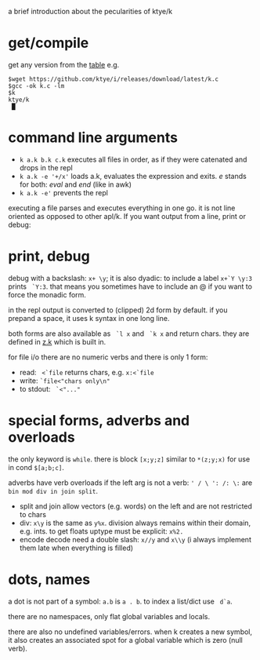 a brief introduction about the pecularities of ktye/k

# get/compile
get any version from the [table](https://github.com/ktye/i#build) e.g.
```
$wget https://github.com/ktye/i/releases/download/latest/k.c
$gcc -ok k.c -lm
$k
ktye/k
 █
```

# command line arguments
- `k a.k b.k c.k` executes all files in order, as if they were catenated and drops in the repl
- `k a.k -e '+/x'` loads a.k, evaluates the expression and exits. *e* stands for both: *eval* and *end* (like in awk)
- `k a.k -e'` prevents the repl

executing a file parses and executes everything in one go. it is not line oriented as opposed to other apl/k.
If you want output from a line, print or debug:

# print, debug
debug with a backslash: `x+ \y`; it is also dyadic: to include a label ``x+`Y \y:3`` prints `` `Y:3``.
that means you sometimes have to include an @ if you want to force the monadic form.

in the repl output is converted to (clipped) 2d form by default.
if you prepand a space, it uses k syntax in one long line.

both forms are also available as `` `l x`` and `` `k x`` and return chars.
they are defined in [z.k](z.k) which is built in.

for file i/o there are no numeric verbs and there is only 1 form:
- read: `` <`file`` returns chars, e.g. ``x:<`file``
- write: `` `file<"chars only\n" ``
- to stdout: `` `<"..."``


# special forms, adverbs and overloads
the only keyword is `while`. there is block `[x;y;z]` similar to `*(z;y;x)` for use in cond `$[a;b;c]`.

adverbs have verb overloads if the left arg is not a verb: `' / \ ': /: \:` are `bin mod div in join split`.
- split and join allow vectors (e.g. words) on the left and are not restricted to chars
- div: `x\y` is the same as `y%x`. division always remains within their domain, e.g. ints. to get floats uptype must be explicit: `x%2.`
- encode decode need a double slash: `x//y` and `x\\y` (i always implement them late when everything is filled)


# dots, names
a dot is not part of a symbol: `a.b` is `a . b`. to index a list/dict use `` d`a``.

there are no namespaces, only flat global variables and locals.

there are also no undefined variables/errors. when k creates a new symbol, it also creates an associated spot for a global variable which is zero (null verb).
